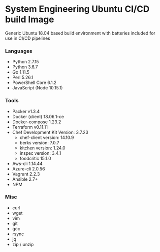 # System Engineering Ubuntu CI/CD build Image

Generic Ubuntu 18.04 based build environment with batteries included for use in CI/CD pipelines

### Languages
- Python 2.7.15
- Python 3.6.7
- Go 1.11.5
- Perl 5.26.1
- PowerShell Core 6.1.2
- JavaScript (Node 10.15.1)

### Tools 
- Packer v1.3.4
- Docker (client) 18.06.1-ce
- Docker-compose 1.23.2
- Terraform v0.11.11
- Chef Development Kit Version: 3.7.23
    - chef-client version: 14.10.9
    - berks version: 7.0.7
    - kitchen version: 1.24.0
    - inspec version: 3.4.1
    - foodcritic 15.1.0
- Aws-cli 1.14.44
- Azure-cli 2.0.56
- Vagrant 2.2.3
- Ansible 2.7+
- NPM

### Misc
- curl
- wget
- vim
- git
- gcc
- rsync
- jq
- zip / unzip
